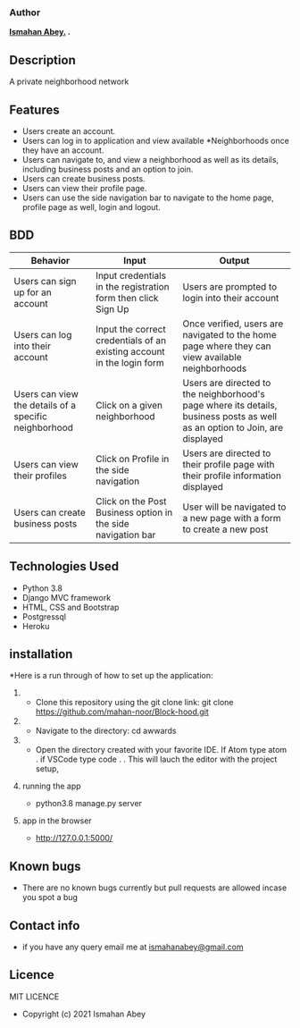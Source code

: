
### Author
**[Ismahan Abey.](https://github.com/mahan-noor) .**

## Description
A private neighborhood network

## Features

* Users create an account.
* Users can log in to application and view available *Neighborhoods once they have an account.
* Users can navigate to, and view a neighborhood as well   as its details, including business posts and an option to join.
* Users can create business posts.
* Users can view their profile page.
* Users can use the side navigation bar to navigate to the home page, profile page as well, login and logout.









## BDD
| Behavior            | Input                         | Output                        |
| ------------------- | ----------------------------- | ----------------------------- |
| Users can sign up for an account | Input credentials in the registration form then click Sign Up | Users are prompted to login into their account |
| Users can log into their account | Input the correct credentials of an existing account in the login form | Once verified, users are navigated to the home page where they can view available neighborhoods |
| Users can view the details of a specific neighborhood | Click on a given neighborhood | Users are directed to the neighborhood's page where its details, business posts as well as an option to Join, are displayed |
| Users can view their profiles | Click on Profile in the side navigation | Users are directed to their profile page with their profile information displayed |
| Users can create business posts | Click on the Post Business option in the side navigation bar | User will be navigated to a new page with a form to create a new post |

## Technologies Used

- Python 3.8
- Django MVC framework
- HTML, CSS and Bootstrap
- Postgressql
- Heroku

## installation
*Here is a run through of how to set up the application:

1. * Clone this repository using the git clone link:
    git clone https://github.com/mahan-noor/Block-hood.git
2. * Navigate to the directory:
    cd awwards
3. * Open the directory created with your favorite IDE. If Atom type atom . if VSCode type code . . This will lauch the editor with the project setup,

4. running the app
   * python3.8 manage.py server

5. app in the browser
   * http://127.0.0.1:5000/


## Known bugs
  * There are no known bugs currently but pull requests are allowed incase you spot a bug

## Contact info
 * if you have any query email me at ismahanabey@gmail.com
## Licence
 MIT LICENCE
  * Copyright (c) 2021 Ismahan Abey